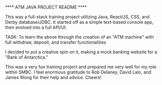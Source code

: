 **** ATM JAVA PROJECT README **** 

This was a full-stack training project utilizing Java, React/JS, CSS, and Derby database/JDBC. 
It started off as a simple text-based console app, then evolved into a full API/UI. 


TASK:  To learn the above through the creation of an "ATM machine" with full withdraw, deposit, 
and transfer functionalities 

I decided to put a creative spin on it, making a mock banking website for a "Bank of Antarctica."

This was a very fun training project and prepared me very well for my role within SMBC. I feel 
enormous gratitude to Rob Delaney, David Lalo, and James Wong for their help and advice. Cheers! 

